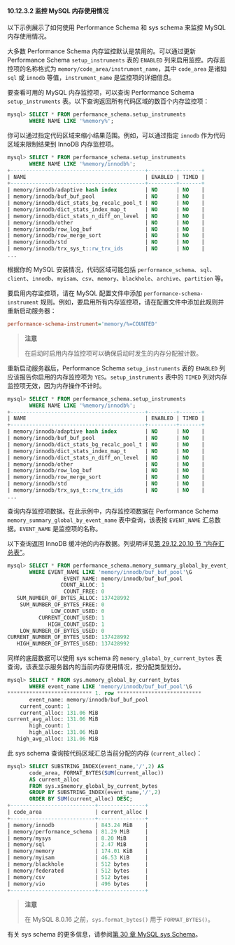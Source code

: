 #### 10.12.3.2 监控 MySQL 内存使用情况

以下示例展示了如何使用 Performance Schema 和 sys schema 来监控 MySQL 内存使用情况。

大多数 Performance Schema 内存监控默认是禁用的。可以通过更新 Performance Schema `setup_instruments` 表的 `ENABLED` 列来启用监控。内存监控项的名称格式为 `memory/code_area/instrument_name`，其中 `code_area` 是诸如 `sql` 或 `innodb` 等值，`instrument_name` 是监控项的详细信息。

要查看可用的 MySQL 内存监控项，可以查询 Performance Schema `setup_instruments` 表。以下查询返回所有代码区域的数百个内存监控项：

```sql
mysql> SELECT * FROM performance_schema.setup_instruments
       WHERE NAME LIKE '%memory%';
```

你可以通过指定代码区域来缩小结果范围。例如，可以通过指定 `innodb` 作为代码区域来限制结果到 InnoDB 内存监控项。

```sql
mysql> SELECT * FROM performance_schema.setup_instruments
       WHERE NAME LIKE '%memory/innodb%';
+-------------------------------------------+---------+-------+
| NAME                                      | ENABLED | TIMED |
+-------------------------------------------+---------+-------+
| memory/innodb/adaptive hash index         | NO      | NO    |
| memory/innodb/buf_buf_pool                | NO      | NO    |
| memory/innodb/dict_stats_bg_recalc_pool_t | NO      | NO    |
| memory/innodb/dict_stats_index_map_t      | NO      | NO    |
| memory/innodb/dict_stats_n_diff_on_level  | NO      | NO    |
| memory/innodb/other                       | NO      | NO    |
| memory/innodb/row_log_buf                 | NO      | NO    |
| memory/innodb/row_merge_sort              | NO      | NO    |
| memory/innodb/std                         | NO      | NO    |
| memory/innodb/trx_sys_t::rw_trx_ids       | NO      | NO    |
...
```

根据你的 MySQL 安装情况，代码区域可能包括 `performance_schema`、`sql`、`client`、`innodb`、`myisam`、`csv`、`memory`、`blackhole`、`archive`、`partition` 等。

要启用内存监控项，请在 MySQL 配置文件中添加 `performance-schema-instrument` 规则。例如，要启用所有内存监控项，请在配置文件中添加此规则并重新启动服务器：

```ini
performance-schema-instrument='memory/%=COUNTED'
```

> **注意**
>
> 在启动时启用内存监控项可以确保启动时发生的内存分配被计数。

重新启动服务器后，Performance Schema `setup_instruments` 表的 `ENABLED` 列应该报告你启用的内存监控项为 `YES`。`setup_instruments` 表中的 `TIMED` 列对内存监控项无效，因为内存操作不计时。

```sql
mysql> SELECT * FROM performance_schema.setup_instruments
       WHERE NAME LIKE '%memory/innodb%';
+-------------------------------------------+---------+-------+
| NAME                                      | ENABLED | TIMED |
+-------------------------------------------+---------+-------+
| memory/innodb/adaptive hash index         | NO      | NO    |
| memory/innodb/buf_buf_pool                | NO      | NO    |
| memory/innodb/dict_stats_bg_recalc_pool_t | NO      | NO    |
| memory/innodb/dict_stats_index_map_t      | NO      | NO    |
| memory/innodb/dict_stats_n_diff_on_level  | NO      | NO    |
| memory/innodb/other                       | NO      | NO    |
| memory/innodb/row_log_buf                 | NO      | NO    |
| memory/innodb/row_merge_sort              | NO      | NO    |
| memory/innodb/std                         | NO      | NO    |
| memory/innodb/trx_sys_t::rw_trx_ids       | NO      | NO    |
...
```

查询内存监控项数据。在此示例中，内存监控项数据在 Performance Schema `memory_summary_global_by_event_name` 表中查询，该表按 `EVENT_NAME` 汇总数据。`EVENT_NAME` 是监控项的名称。

以下查询返回 InnoDB 缓冲池的内存数据。列说明详见[第 29.12.20.10 节 “内存汇总表”](#29.12.20.10-内存汇总表)。

```sql
mysql> SELECT * FROM performance_schema.memory_summary_global_by_event_name
       WHERE EVENT_NAME LIKE 'memory/innodb/buf_buf_pool'\G
                  EVENT_NAME: memory/innodb/buf_buf_pool
                 COUNT_ALLOC: 1
                  COUNT_FREE: 0
   SUM_NUMBER_OF_BYTES_ALLOC: 137428992
    SUM_NUMBER_OF_BYTES_FREE: 0
              LOW_COUNT_USED: 0
          CURRENT_COUNT_USED: 1
             HIGH_COUNT_USED: 1
    LOW_NUMBER_OF_BYTES_USED: 0
CURRENT_NUMBER_OF_BYTES_USED: 137428992
   HIGH_NUMBER_OF_BYTES_USED: 137428992
```

同样的底层数据可以使用 sys schema 的 `memory_global_by_current_bytes` 表查询，该表显示服务器内的当前内存使用情况，按分配类型划分。

```sql
mysql> SELECT * FROM sys.memory_global_by_current_bytes
       WHERE event_name LIKE 'memory/innodb/buf_buf_pool'\G
*************************** 1. row ***************************
       event_name: memory/innodb/buf_buf_pool
    current_count: 1
    current_alloc: 131.06 MiB
current_avg_alloc: 131.06 MiB
       high_count: 1
       high_alloc: 131.06 MiB
   high_avg_alloc: 131.06 MiB
```

此 sys schema 查询按代码区域汇总当前分配的内存 (`current_alloc`)：

```sql
mysql> SELECT SUBSTRING_INDEX(event_name,'/',2) AS
       code_area, FORMAT_BYTES(SUM(current_alloc))
       AS current_alloc
       FROM sys.x$memory_global_by_current_bytes
       GROUP BY SUBSTRING_INDEX(event_name,'/',2)
       ORDER BY SUM(current_alloc) DESC;
+---------------------------+---------------+
| code_area                 | current_alloc |
+---------------------------+---------------+
| memory/innodb             | 843.24 MiB    |
| memory/performance_schema | 81.29 MiB     |
| memory/mysys              | 8.20 MiB      |
| memory/sql                | 2.47 MiB      |
| memory/memory             | 174.01 KiB    |
| memory/myisam             | 46.53 KiB     |
| memory/blackhole          | 512 bytes     |
| memory/federated          | 512 bytes     |
| memory/csv                | 512 bytes     |
| memory/vio                | 496 bytes     |
+---------------------------+---------------+
```

> **注意**
>
> 在 MySQL 8.0.16 之前，`sys.format_bytes()` 用于 `FORMAT_BYTES()`。

有关 sys schema 的更多信息，请参阅[第 30 章 MySQL sys Schema](#30-MySQL-sys-Schema)。